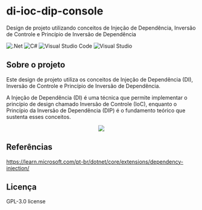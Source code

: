 # di-ioc-dip-console
Design de projeto utilizando conceitos de Injeção de Dependência, Inversão de Controle e Princípio de Inversão de Dependência

![.Net](https://img.shields.io/badge/.NET-5C2D91?style=for-the-badge&logo=.net&logoColor=white)
![C#](https://img.shields.io/badge/c%23-%23239120.svg?style=for-the-badge&logo=c-sharp&logoColor=white)
![Visual Studio Code](https://img.shields.io/badge/Visual%20Studio%20Code-0078d7.svg?style=for-the-badge&logo=visual-studio-code&logoColor=white)
![Visual Studio](https://img.shields.io/badge/Visual%20Studio-5C2D91.svg?style=for-the-badge&logo=visual-studio&logoColor=white)

## Sobre o projeto
Este design de projeto utiliza os conceitos de Injeção de Dependência (DI), Inversão de Controle e Princípio de Inversão de Dependência.

A Injeção de Dependência (DI) é uma técnica que permite implementar o princípio de design chamado Inversão de Controle (IoC), enquanto o Princípio da Inversão de Dependência (DIP) é o fundamento teórico que sustenta esses conceitos.

<div align="center">
    <img src="https://github.com/jfs-dev/di-ioc-dip-console/assets/54154628/d069f0d7-0913-4196-8ede-a83cd5017695"</img>
</div>

## Referências
https://learn.microsoft.com/pt-br/dotnet/core/extensions/dependency-injection/

## Licença
GPL-3.0 license
